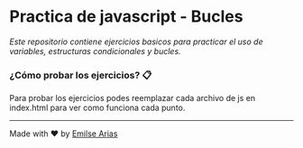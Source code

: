 # Practica de javascript - Bucles

*Este repositorio contiene ejercicios basicos para practicar el uso de variables, estructuras condicionales y bucles.*

### ¿Cómo probar los ejercicios? 📋

Para probar los ejercicios podes reemplazar cada archivo de js en index.html para ver como funciona cada punto.
___

Made with ❤️ by [Emilse Arias](https://github.com/earias08)
